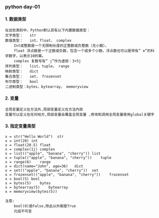 
### python day-01

#### 1. 数据类型
    在这些类别中，Python默认具有以下内置数据类型：
    文字类型：	str
    数值类型：	int，float， complex
        Int或整数是一个无限制长度的正整数或负整数（无小数）。
        float 浮点数是一个正数或负数，包含一个或多个小数。浮点数也可以是带有“ e”的科学数字，以表示10的幂。
        complex 复数写有“ j”作为虚部：3+5j
    序列类型：	list，tuple， range
    映射类型：	dict
    集合类型：	set， frozenset
    布尔类型：	bool
    二进制类型：bytes，bytearray， memoryview
    

#### 2. 变量
    全局变量定义在方法外,局部变量定义在方法内部
    变量可以定义在任何地方,局部变量会覆盖全局变量 ,修改和调用全局变量使用global关键字

#### 3. 指定变量类型
    x = str("Hello World")	str	
    x = int(20)	int	
    x = float(20.5)	float	
    x = complex(1j)	complex	
    x = list(("apple", "banana", "cherry"))	list	
    x = tuple(("apple", "banana", "cherry"))	tuple	
    x = range(6)	range	
    x = dict(name="John", age=36)	dict	
    x = set(("apple", "banana", "cherry"))	set	
    x = frozenset(("apple", "banana", "cherry"))	frozenset	
    x = bool(5)	bool	
    x = bytes(5)	bytes	
    x = bytearray(5)	bytearray	
    x = memoryview(bytes(5))

    注意:
        bool(0)是False,除此以外都是True
        元组不可变


